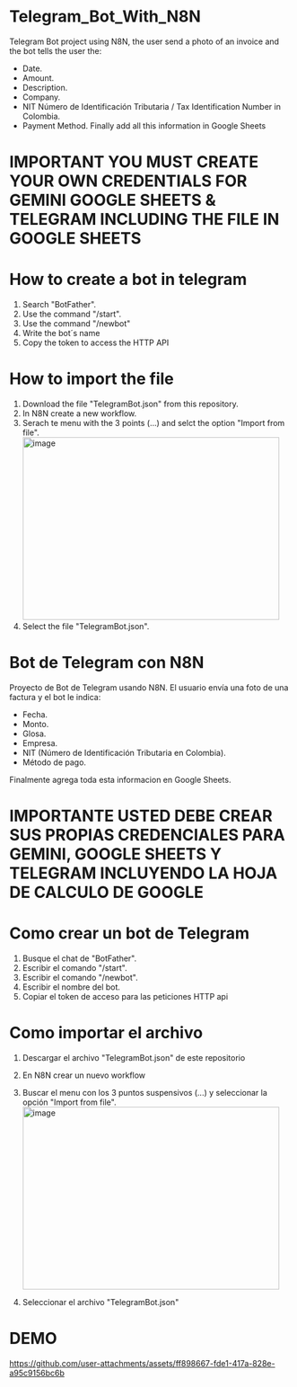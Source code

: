 # Telegram_Bot_With_N8N
Telegram Bot project using N8N, the user send a photo of an invoice and the bot tells the user the:  
 * Date.
 * Amount.
 * Description.
 * Company.
 * NIT Número de Identificación Tributaria / Tax Identification Number in Colombia.
 * Payment Method.
Finally add all this information in Google Sheets
# IMPORTANT YOU MUST CREATE YOUR OWN CREDENTIALS FOR GEMINI GOOGLE SHEETS & TELEGRAM INCLUDING THE FILE IN GOOGLE SHEETS
# How to create a bot in telegram
1. Search "BotFather".  
2. Use the command "/start".
3. Use the command "/newbot"
4. Write the bot´s name
5. Copy the token to access the HTTP API
# How to import the file
1. Download the file "TelegramBot.json" from this repository.
2. In N8N create a new workflow.
3. Serach te menu with the 3 points (...) and selct the option  "Import from file".
   <img width="457" height="325" alt="image" src="https://github.com/user-attachments/assets/17a1a7cf-1d3d-4578-978a-5b93c45ea1cc" />
4. Select the file "TelegramBot.json".
# Bot de Telegram con N8N
Proyecto de Bot de Telegram usando N8N. El usuario envía una foto de una factura y el bot le indica:  
* Fecha.
* Monto.
* Glosa.
* Empresa.
* NIT (Número de Identificación Tributaria en Colombia).
* Método de pago.

Finalmente agrega toda esta informacion en Google Sheets.

# IMPORTANTE USTED DEBE CREAR SUS PROPIAS CREDENCIALES PARA GEMINI, GOOGLE SHEETS Y TELEGRAM INCLUYENDO LA HOJA DE CALCULO DE GOOGLE
  # Como crear un bot de Telegram
1. Busque el chat de "BotFather".
2. Escribir el comando "/start".
3. Escribir el comando "/newbot".
4. Escribir el nombre del bot.
5. Copiar el token de acceso para las peticiones HTTP api
# Como importar el archivo
1. Descargar el archivo "TelegramBot.json" de este repositorio
2. En N8N crear un nuevo workflow
3. Buscar el menu con los 3 puntos suspensivos (...) y seleccionar la opción "Import from file".
   <img width="457" height="325" alt="image" src="https://github.com/user-attachments/assets/17a1a7cf-1d3d-4578-978a-5b93c45ea1cc" />

4. Seleccionar el archivo "TelegramBot.json"
   

# DEMO

https://github.com/user-attachments/assets/ff898667-fde1-417a-828e-a95c9156bc6b


